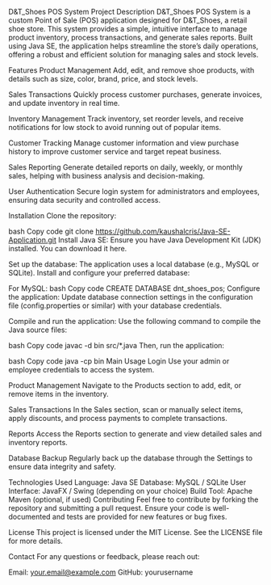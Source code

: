 D&T_Shoes POS System
Project Description
D&T_Shoes POS System is a custom Point of Sale (POS) application designed for D&T_Shoes, a retail shoe store. This system provides a simple, intuitive interface to manage product inventory, process transactions, and generate sales reports. Built using Java SE, the application helps streamline the store’s daily operations, offering a robust and efficient solution for managing sales and stock levels.

Features
Product Management
Add, edit, and remove shoe products, with details such as size, color, brand, price, and stock levels.

Sales Transactions
Quickly process customer purchases, generate invoices, and update inventory in real time.

Inventory Management
Track inventory, set reorder levels, and receive notifications for low stock to avoid running out of popular items.

Customer Tracking
Manage customer information and view purchase history to improve customer service and target repeat business.

Sales Reporting
Generate detailed reports on daily, weekly, or monthly sales, helping with business analysis and decision-making.

User Authentication
Secure login system for administrators and employees, ensuring data security and controlled access.

Installation
Clone the repository:

bash
Copy code
git clone https://github.com/kaushalcris/Java-SE-Application.git
Install Java SE:
Ensure you have Java Development Kit (JDK) installed. You can download it here.

Set up the database:
The application uses a local database (e.g., MySQL or SQLite). Install and configure your preferred database:

For MySQL:
bash
Copy code
CREATE DATABASE dnt_shoes_pos;
Configure the application:
Update database connection settings in the configuration file (config.properties or similar) with your database credentials.

Compile and run the application:
Use the following command to compile the Java source files:

bash
Copy code
javac -d bin src/*.java
Then, run the application:

bash
Copy code
java -cp bin Main
Usage
Login
Use your admin or employee credentials to access the system.

Product Management
Navigate to the Products section to add, edit, or remove items in the inventory.

Sales Transactions
In the Sales section, scan or manually select items, apply discounts, and process payments to complete transactions.

Reports
Access the Reports section to generate and view detailed sales and inventory reports.

Database Backup
Regularly back up the database through the Settings to ensure data integrity and safety.

Technologies Used
Language: Java SE
Database: MySQL / SQLite
User Interface: JavaFX / Swing (depending on your choice)
Build Tool: Apache Maven (optional, if used)
Contributing
Feel free to contribute by forking the repository and submitting a pull request. Ensure your code is well-documented and tests are provided for new features or bug fixes.

License
This project is licensed under the MIT License. See the LICENSE file for more details.

Contact
For any questions or feedback, please reach out:

Email: your.email@example.com
GitHub: yourusername
